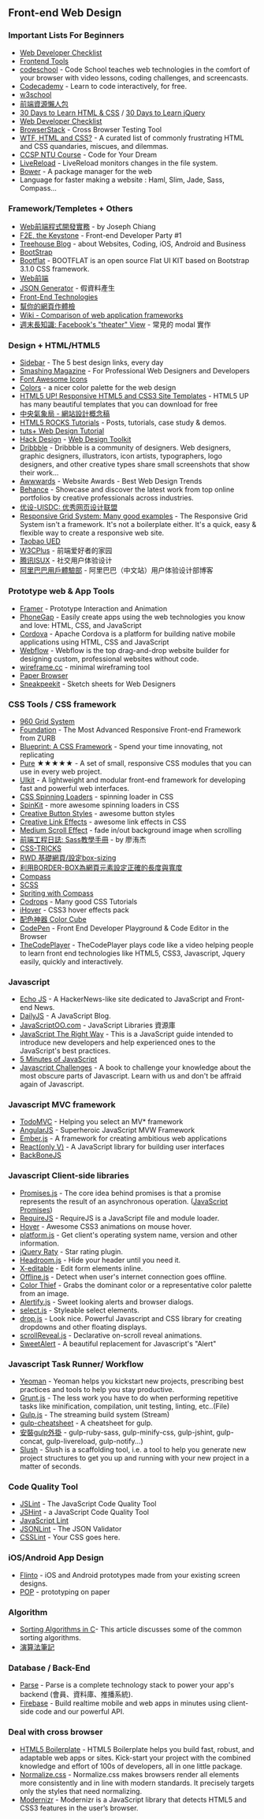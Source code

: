 ## Front-end Web Design

### Important Lists For Beginners

* [Web Developer Checklist](http://webdevchecklist.com/)
* [Frontend Tools](http://fredsarmento.me/frontend-tools/)
* [codeschool](https://www.codeschool.com/) - Code School teaches web technologies in the comfort of your browser with video lessons, coding challenges, and screencasts.
* [Codecademy](http://www.codecademy.com/) - Learn to code interactively, for free.
* [w3school](http://www.w3schools.com/)
* [前端資源懶人包](https://docs.google.com/document/d/13nK_XY9u5uIleTpSCw88lMupzgCSwXd6j6je44eLhMQ/edit)
* [30 Days to Learn HTML & CSS](https://courses.tutsplus.com/courses/30-days-to-learn-html-css) / [30 Days to Learn jQuery](https://courses.tutsplus.com/courses/30-days-to-learn-jquery)
* [Web Developer Checklist](http://webdevchecklist.com/)
* [BrowserStack](http://www.browserstack.com/) - Cross Browser Testing Tool
* [WTF, HTML and CSS?](http://wtfhtmlcss.com/) - A curated list of commonly frustrating HTML and CSS quandaries, miscues, and dilemmas.
* [CCSP NTU Course](http://ccsp.ntumobile.org/syllabus.html) - Code for Your Dream
* [LiveReload](http://livereload.com/) - LiveReload monitors changes in the file system. 
* [Bower](http://bower.io/) - A package manager for the web
* Language for faster making a website : Haml, Slim, Jade, Sass, Compass...

### Framework/Templetes + Others

* [Web前端程式開發實務](http://f2eclass.com/) - by Joseph Chiang
* [F2E, the Keystone](https://speakerdeck.com/josephj/f2e-the-keystone-front-end-developer-party-number-1) - Front-end Developer Party #1
* [Treehouse Blog](http://blog.teamtreehouse.com/) - about Websites, Coding, iOS, Android and Business
* [BootStrap](http://getbootstrap.com/)
* [Bootflat](http://bootflat.github.io/) - BOOTFLAT is an open source Flat UI KIT based on Bootstrap 3.1.0 CSS framework. 
* [Web前端](http://jianshu.io/c/zGogxV)
* [JSON Generator](http://www.json-generator.com/) - 假資料產生
* [Front-End Technologies](http://uptodate.frontendrescue.org/)
* [幫你的網頁作體檢](https://speakerdeck.com/jaceju/checkup-your-web-pages) 
* [Wiki - Comparison of web application frameworks](http://en.wikipedia.org/wiki/Comparison_of_web_application_frameworks)
* [週末長知識: Facebook's "theater" View](http://pymaster.logdown.com/post/238286-weekend-long-knowledge-facebooks-theater-view) - 常見的 modal 實作

### Design + HTML/HTML5 

* [Sidebar](http://sidebar.io/) - The 5 best design links, every day
* [Smashing Magazine](http://www.smashingmagazine.com/) - For Professional Web Designers and Developers
* [Font Awesome Icons](http://fortawesome.github.io/Font-Awesome/icons/)
* [Colors](http://clrs.cc/) - a nicer color palette for the web design
* [HTML5 UP! Responsive HTML5 and CSS3 Site Templates](http://html5up.net/) - HTML5 UP has many beautiful templates that you can download for free
* [中央氣象局 - 網站設計概念稿](http://www.taylorhu.com/web-design/cwb-website-revamp/)
* [HTML5 ROCKS Tutorials](http://www.html5rocks.com/en/tutorials/?page=1) - Posts, tutorials, case study & demos.
* [tuts+ Web Design Tutorial](http://webdesign.tutsplus.com/)
* [Hack Design](https://hackdesign.org/) - [Web Design Toolkit](https://hackdesign.org/toolkit/web-design)
* [Dribbble](http://dribbble.com/) - Dribbble is a community of designers. Web designers, graphic designers, illustrators, icon artists, typographers, logo designers, and other creative types share small screenshots that show their work...
* [Awwwards](http://www.awwwards.com/) - Website Awards - Best Web Design Trends
* [Behance](https://www.behance.net/) - Showcase and discover the latest work from top online portfolios by creative professionals across industries.
* [优设-UISDC: 优秀网页设计联盟](http://www.uisdc.com/)
* [Responsive Grid System: Many good examples](http://www.responsivegridsystem.com/) - The Responsive Grid System isn't a framework. It's not a boilerplate either. It's a quick, easy & flexible way to create a responsive web site.
* [Taobao UED](http://ued.taobao.org/blog/)
* [W3CPlus](http://www.w3cplus.com/) - 前端爱好者的家园
* [腾讯ISUX](http://isux.tencent.com/) - 社交用户体验设计
* [阿里巴巴用戶體驗部](http://www.aliued.cn/) - 阿里巴巴（中文站）用户体验设计部博客

### Prototype web & App Tools

* [Framer](http://framerjs.com/) - Prototype Interaction and Animation
* [PhoneGap](http://phonegap.com/) - Easily create apps using the web technologies you know and love: HTML, CSS, and JavaScript
* [Cordova](http://cordova.apache.org/) - Apache Cordova is a platform for building native mobile applications using HTML, CSS and JavaScript
* [Webflow](https://webflow.com/) - Webflow is the top drag-and-drop website builder for designing custom, professional websites without code.
* [wireframe.cc](https://wireframe.cc/) - minimal wireframing tool
* [Paper Browser](http://www.raincreativelab.com/paperbrowser/)
* [Sneakpeekit](http://sneakpeekit.com/) - Sketch sheets for Web Designers

### CSS Tools / CSS framework

* [960 Grid System](http://960.gs/)
* [Foundation](http://foundation.zurb.com/) - The Most Advanced Responsive Front-end Framework from ZURB
* [Blueprint: A CSS Framework](http://www.blueprintcss.org/) - Spend your time innovating, not replicating
* [Pure](http://purecss.io/) ★★★★★ - A set of small, responsive CSS modules that you can use in every web project.
* [UIkit](http://getuikit.com/) - A lightweight and modular front-end framework for developing fast and powerful web interfaces.
* [CSS Spinning Loaders](http://codepen.io/andymcfee/pen/ioskA) - spinning loader in CSS
* [SpinKit](http://tobiasahlin.com/spinkit/) - more awesome spinning loaders in CSS
* [Creative Button Styles](http://tympanus.net/Development/CreativeButtons/) - awesome button styles
* [Creative Link Effects](http://tympanus.net/Development/CreativeLinkEffects/) - awesome link effects in CSS
* [Medium Scroll Effect](http://codepen.io/andreasstorm/pen/pyjEh) - fade in/out background image when scrolling
* [前端工程日誌: Sass教學手冊](http://sam0512.blogspot.tw/2013/10/sass.html) - by 廖洧杰
* [CSS-TRICKS](http://css-tricks.com/)
* [RWD 基礎網頁/設定box-sizing](http://www.adamkaplan.me/grid/)
* [利用BORDER-BOX為網頁元素設定正確的長度與寬度](http://rettamkrad.blogspot.tw/2012/11/setting-correct-width-and-height-for.html)
* [Compass](http://compass-style.org/)
* [SCSS](http://sass-lang.com/)
* [Spriting with Compass](http://wcc723.github.io/css/2014/03/13/css-icon-sprites/)
* [Codrops](http://tympanus.net/codrops/) - Many good CSS Tutorials
* [iHover](http://gudh.github.io/ihover/dist/index.html) - CSS3 hover effects pack
* [配色神器 Color Cube](http://www.fancynode.com/colorcube/index.html)
* [CodePen](http://codepen.io/) - Front End Developer Playground & Code Editor in the Browser
* [TheCodePlayer](http://thecodeplayer.com/) - TheCodePlayer plays code like a video helping people to learn front end technologies like HTML5, CSS3, Javascript, Jquery easily, quickly and interactively.

### Javascript

* [Echo JS](http://www.echojs.com/) - A HackerNews-like site dedicated to JavaScript and Front-end News.
* [DailyJS](http://dailyjs.com/) - A JavaScript Blog.
* [JavaScriptOO.com](http://www.javascriptoo.com/) - JavaScript Libraries 資源庫
* [JavaScript The Right Way](http://jstherightway.org/) - This is a JavaScript guide intended to introduce new developers and help experienced ones to the JavaScript's best practices.
* [5 Minutes of JavaScript](http://five-js.envylabs.com/)
* [Javascript Challenges](http://amischol.gitbooks.io/javascript_challenges/content/) - A book to challenge your knowledge about the most obscure parts of Javascript. Learn with us and don't be affraid again of Javascript.

### Javascript MVC framework

* [TodoMVC](http://todomvc.com/) - Helping you select an MV* framework
* [AngularJS](https://angularjs.org/) - Superheroic JavaScript MVW Framework
* [Ember.js](http://emberjs.com/) - A framework for creating ambitious web applications
* [React(only V)](http://facebook.github.io/react/) - A JavaScript library for building user interfaces
* [BackBoneJS](http://backbonejs.org/) 

### Javascript Client-side libraries

* [Promises.js](https://www.promisejs.org/) - The core idea behind promises is that a promise represents the result of an asynchronous operation. ([JavaScript Promises](http://987.tw/2014/05/23/javascript-promises-in-wicked-detail))
* [RequireJS](http://requirejs.org/) - RequireJS is a JavaScript file and module loader. 
* [Hover](https://github.com/IanLunn/Hover) - Awesome CSS3 animations on mouse hover.
* [platform.js](https://github.com/bestiejs/platform.js) - Get client's operating system name, version and other information.
* [jQuery Raty](http://wbotelhos.com/raty/) - Star rating plugin.
* [Headroom.js](http://wicky.nillia.ms/headroom.js/) - Hide your header until you need it.
* [X-editable](http://vitalets.github.io/x-editable/) - Edit form elements inline.
* [Offline.js](http://github.hubspot.com/offline/docs/welcome/) - Detect when user's internet connection goes offline.
* [Color Thief](https://github.com/lokesh/color-thief) - Grabs the dominant color or a representative color palette from an image.
* [Alertify.js](http://fabien-d.github.io/alertify.js/) - Sweet looking alerts and browser dialogs.
* [select.js](http://github.hubspot.com/select/docs/welcome/) - Styleable select elements.
* [drop.js](http://github.hubspot.com/drop/docs/welcome/) - Look nice. Powerful Javascript and CSS library for creating dropdowns and other floating displays.
* [scrollReveal.js](https://github.com/julianlloyd/scrollReveal.js) - Declarative on-scroll reveal animations.
* [SweetAlert](http://tristanedwards.me/sweetalert) - A beautiful replacement for Javascript's "Alert"

### Javascript Task Runner/ Workflow 

* [Yeoman](http://yeoman.io/) - Yeoman helps you kickstart new projects, prescribing best practices and tools to help you stay productive.
* [Grunt.js](http://gruntjs.com/) - The less work you have to do when performing repetitive tasks like minification, compilation, unit testing, linting, etc..(File)
* [Gulp.js](http://gulpjs.com/) - The streaming build system (Stream)
* [gulp-cheatsheet](https://github.com/osscafe/gulp-cheatsheet) - A cheatsheet for gulp.
* [安裝gulp外掛](http://987.tw/2014/07/09/gulpru-men-zhi-nan/) - gulp-ruby-sass, gulp-minify-css, gulp-jshint, gulp-concat, gulp-livereload, gulp-notify...)
* [Slush](http://slushjs.github.io/#/) - Slush is a scaffolding tool, i.e. a tool to help you generate new project structures to get you up and running with your new project in a matter of seconds.

### Code Quality Tool

* [JSLint](http://www.jslint.com/) - The JavaScript Code Quality Tool 
* [JSHint](http://www.jshint.com/) - a JavaScript Code Quality Tool
* [JavaScript Lint](http://www.javascriptlint.com/index.htm)
* [JSONLint](http://jsonlint.com/) - The JSON Validator
* [CSSLint](http://csslint.net/) - Your CSS goes here.

### iOS/Android App Design

* [Flinto](https://www.flinto.com/) - iOS and Android prototypes made from your existing screen designs.
* [POP](https://popapp.in/) - prototyping on paper

### Algorithm

* [Sorting Algorithms in C](http://www.codebeach.com/2008/09/sorting-algorithms-in-c.html)- This article discusses some of the common sorting algorithms.
* [演算法筆記](http://www.csie.ntnu.edu.tw/~u91029/)

### Database / Back-End

* [Parse](https://parse.com/) - Parse is a complete technology stack to power your app's backend (會員、資料庫、推播系統).
* [Firebase](https://www.firebase.com/) - Build realtime mobile and web apps in minutes using client-side code and our powerful API.

### Deal with cross browser

* [HTML5 Boilerplate](http://html5boilerplate.com/) - HTML5 Boilerplate helps you build fast, robust, and adaptable web apps or sites. Kick-start your project with the combined knowledge and effort of 100s of developers, all in one little package.
* [Normalize.css](http://necolas.github.io/normalize.css/) - Normalize.css makes browsers render all elements more consistently and in line with modern standards. It precisely targets only the styles that need normalizing.
* [Modernizr](http://modernizr.com/) - Modernizr is a JavaScript library that detects HTML5 and CSS3 features in the user’s browser.
